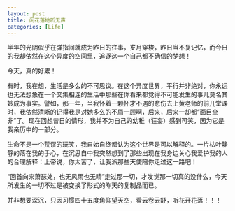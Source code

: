 ```yaml
---
layout: post
title: 闲花落地听无声
categories: [Life]
---
```


半年的光阴似乎在弹指间就成为昨日的往事，岁月穿梭，昨日当不复记忆，而今日的我却依然在这个异度的空间里，追逐这一个自己都不确信的梦想！

今天，真的好累！

有时，我在想，生活是多么的不可思议。在这个异度世界，平行并非绝对，你永远也无法想象在一个交集相连的生活中那些在你看来都觉得不可能发生的事儿莫名其妙成为事实。譬如，那一年，当我怀着一颗怀才不遇的悲伤去上黄老师的前几堂课时，我依然清晰的记得我是对她多么的不屑一顾啊，后来，后来一却都“面目全非”了。现在回想昔日的情形，我并不为自己的幼稚（狂妄）感到可笑，因为它是我亲历中的一部分。

生命不是一个荒谬的玩笑，我自始自终都认为这个世界是可以解释的。一片枯叶静静的落在我的手心，在沉思自中我突然想到了那些出现在我身边关心我爱护我的人的合理解释：上帝说，你太苦了，让我派那些天使陪你走过这一路吧！

“回首向来萧瑟处，也无风雨也无晴”走过那一切，才发觉那一切真的没什么，今天所发生的一切不过是被变换了形式的昨天的复制品而已。

并非想要深沉，只因习惯四十五度角仰望天空，看云卷云舒，听花开花落！！！ 
